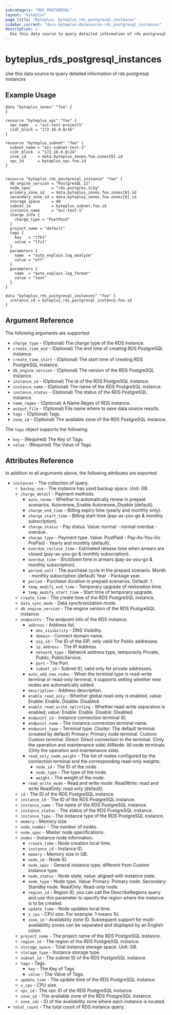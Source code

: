 ```yaml
---
subcategory: "RDS_POSTGRESQL"
layout: "byteplus"
page_title: "Byteplus: byteplus_rds_postgresql_instances"
sidebar_current: "docs-byteplus-datasource-rds_postgresql_instances"
description: |-
  Use this data source to query detailed information of rds postgresql instances
---
```

# byteplus_rds_postgresql_instances
Use this data source to query detailed information of rds postgresql instances
## Example Usage
```hcl
data "byteplus_zones" "foo" {
}

resource "byteplus_vpc" "foo" {
  vpc_name   = "acc-test-project1"
  cidr_block = "172.16.0.0/16"
}

resource "byteplus_subnet" "foo" {
  subnet_name = "acc-subnet-test-2"
  cidr_block  = "172.16.0.0/24"
  zone_id     = data.byteplus_zones.foo.zones[0].id
  vpc_id      = byteplus_vpc.foo.id
}


resource "byteplus_rds_postgresql_instance" "foo" {
  db_engine_version = "PostgreSQL_12"
  node_spec         = "rds.postgres.1c2g"
  primary_zone_id   = data.byteplus_zones.foo.zones[0].id
  secondary_zone_id = data.byteplus_zones.foo.zones[0].id
  storage_space     = 40
  subnet_id         = byteplus_subnet.foo.id
  instance_name     = "acc-test-1"
  charge_info {
    charge_type = "PostPaid"
  }
  project_name = "default"
  tags {
    key   = "tfk1"
    value = "tfv1"
  }
  parameters {
    name  = "auto_explain.log_analyze"
    value = "off"
  }
  parameters {
    name  = "auto_explain.log_format"
    value = "text"
  }
}

data "byteplus_rds_postgresql_instances" "foo" {
  instance_id = byteplus_rds_postgresql_instance.foo.id
}
```
## Argument Reference
The following arguments are supported:
* `charge_type` - (Optional) The charge type of the RDS instance.
* `create_time_end` - (Optional) The end time of creating RDS PostgreSQL instance.
* `create_time_start` - (Optional) The start time of creating RDS PostgreSQL instance.
* `db_engine_version` - (Optional) The version of the RDS PostgreSQL instance.
* `instance_id` - (Optional) The id of the RDS PostgreSQL instance.
* `instance_name` - (Optional) The name of the RDS PostgreSQL instance.
* `instance_status` - (Optional) The status of the RDS PostgreSQL instance.
* `name_regex` - (Optional) A Name Regex of RDS instance.
* `output_file` - (Optional) File name where to save data source results.
* `tags` - (Optional) Tags.
* `zone_id` - (Optional) The available zone of the RDS PostgreSQL instance.

The `tags` object supports the following:

* `key` - (Required) The Key of Tags.
* `value` - (Required) The Value of Tags.

## Attributes Reference
In addition to all arguments above, the following attributes are exported:
* `instances` - The collection of query.
    * `backup_use` - The instance has used backup space. Unit: GB.
    * `charge_detail` - Payment methods.
        * `auto_renew` - Whether to automatically renew in prepaid scenarios.
Autorenew_Enable
Autorenew_Disable (default).
        * `charge_end_time` - Billing expiry time (yearly and monthly only).
        * `charge_start_time` - Billing start time (pay-as-you-go & monthly subscription).
        * `charge_status` - Pay status. Value:
normal - normal
overdue - overdue
.
        * `charge_type` - Payment type. Value:
PostPaid - Pay-As-You-Go
PrePaid - Yearly and monthly (default).
        * `overdue_reclaim_time` - Estimated release time when arrears are closed (pay-as-you-go & monthly subscription).
        * `overdue_time` - Shutdown time in arrears (pay-as-you-go & monthly subscription).
        * `period_unit` - The purchase cycle in the prepaid scenario.
Month - monthly subscription (default)
Year - Package year.
        * `period` - Purchase duration in prepaid scenarios. Default: 1.
        * `temp_modify_end_time` - Temporary upgrade of restoration time.
        * `temp_modify_start_time` - Start time of temporary upgrade.
    * `create_time` - The create time of the RDS PostgreSQL instance.
    * `data_sync_mode` - Data synchronization mode.
    * `db_engine_version` - The engine version of the RDS PostgreSQL instance.
    * `endpoints` - The endpoint info of the RDS instance.
        * `address` - Address list.
            * `dns_visibility` - DNS Visibility.
            * `domain` - Connect domain name.
            * `eip_id` - The ID of the EIP, only valid for Public addresses.
            * `ip_address` - The IP Address.
            * `network_type` - Network address type, temporarily Private, Public, PublicService.
            * `port` - The Port.
            * `subnet_id` - Subnet ID, valid only for private addresses.
        * `auto_add_new_nodes` - When the terminal type is read-write terminal or read-only terminal, it supports setting whether new nodes are automatically added.
        * `description` - Address description.
        * `enable_read_only` - Whether global read-only is enabled, value: Enable: Enable. Disable: Disabled.
        * `enable_read_write_splitting` - Whether read-write separation is enabled, value: Enable: Enable. Disable: Disabled.
        * `endpoint_id` - Instance connection terminal ID.
        * `endpoint_name` - The instance connection terminal name.
        * `endpoint_type` - Terminal type:
Cluster: The default terminal. (created by default)
Primary: Primary node terminal.
Custom: Custom terminal.
Direct: Direct connection to the terminal. (Only the operation and maintenance side)
AllNode: All node terminals. (Only the operation and maintenance side).
        * `read_only_node_weight` - The list of nodes configured by the connection terminal and the corresponding read-only weights.
            * `node_id` - The ID of the node.
            * `node_type` - The type of the node.
            * `weight` - The weight of the node.
        * `read_write_mode` - Read and write mode:
ReadWrite: read and write
ReadOnly: read only (default).
    * `id` - The ID of the RDS PostgreSQL instance.
    * `instance_id` - The ID of the RDS PostgreSQL instance.
    * `instance_name` - The name of the RDS PostgreSQL instance.
    * `instance_status` - The status of the RDS PostgreSQL instance.
    * `instance_type` - The instance type of the RDS PostgreSQL instance.
    * `memory` - Memory size.
    * `node_number` - The number of nodes.
    * `node_spec` - Master node specifications.
    * `nodes` - Instance node information.
        * `create_time` - Node creation local time.
        * `instance_id` - Instance ID.
        * `memory` - Memory size in GB.
        * `node_id` - Node ID.
        * `node_spec` - General instance type, different from Custom instance type.
        * `node_status` - Node state, value: aligned with instance state.
        * `node_type` - Node type. Value: Primary: Primary node.
Secondary: Standby node.
ReadOnly: Read-only node.
        * `region_id` - Region ID, you can call the DescribeRegions query and use this parameter to specify the region where the instance is to be created.
        * `update_time` - Node updates local time.
        * `v_cpu` - CPU size. For example: 1 means 1U.
        * `zone_id` - Availability zone ID. Subsequent support for multi-availability zones can be separated and displayed by an English colon.
    * `project_name` - The project name of the RDS PostgreSQL instance.
    * `region_id` - The region of the RDS PostgreSQL instance.
    * `storage_space` - Total instance storage space. Unit: GB.
    * `storage_type` - Instance storage type.
    * `subnet_id` - The subnet ID of the RDS PostgreSQL instance.
    * `tags` - Tags.
        * `key` - The Key of Tags.
        * `value` - The Value of Tags.
    * `update_time` - The update time of the RDS PostgreSQL instance.
    * `v_cpu` - CPU size.
    * `vpc_id` - The vpc ID of the RDS PostgreSQL instance.
    * `zone_id` - The available zone of the RDS PostgreSQL instance.
    * `zone_ids` - ID of the availability zone where each instance is located.
* `total_count` - The total count of RDS instance query.


